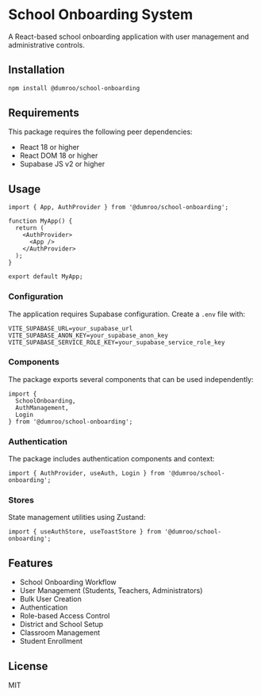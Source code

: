 # School Onboarding System

A React-based school onboarding application with user management and administrative controls.

## Installation

```bash
npm install @dumroo/school-onboarding
```

## Requirements

This package requires the following peer dependencies:

- React 18 or higher
- React DOM 18 or higher
- Supabase JS v2 or higher

## Usage

```tsx
import { App, AuthProvider } from '@dumroo/school-onboarding';

function MyApp() {
  return (
    <AuthProvider>
      <App />
    </AuthProvider>
  );
}

export default MyApp;
```

### Configuration

The application requires Supabase configuration. Create a `.env` file with:

```env
VITE_SUPABASE_URL=your_supabase_url
VITE_SUPABASE_ANON_KEY=your_supabase_anon_key
VITE_SUPABASE_SERVICE_ROLE_KEY=your_supabase_service_role_key
```

### Components

The package exports several components that can be used independently:

```tsx
import {
  SchoolOnboarding,
  AuthManagement,
  Login
} from '@dumroo/school-onboarding';
```

### Authentication

The package includes authentication components and context:

```tsx
import { AuthProvider, useAuth, Login } from '@dumroo/school-onboarding';
```

### Stores

State management utilities using Zustand:

```tsx
import { useAuthStore, useToastStore } from '@dumroo/school-onboarding';
```

## Features

- School Onboarding Workflow
- User Management (Students, Teachers, Administrators)
- Bulk User Creation
- Authentication
- Role-based Access Control
- District and School Setup
- Classroom Management
- Student Enrollment

## License

MIT